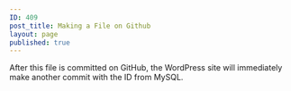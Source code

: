 ```yaml
---
ID: 409
post_title: Making a File on Github
layout: page
published: true
---
```

After this file is committed on GitHub, the WordPress site will immediately make another commit with the ID from MySQL.